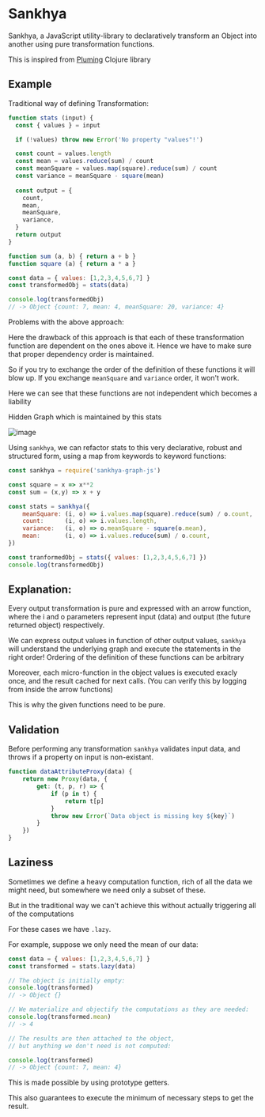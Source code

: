 # Sankhya
Sankhya, a JavaScript utility-library to declaratively transform an Object into another using pure transformation functions.

This is inspired from [Pluming](https://github.com/plumatic/plumbing) Clojure library 

## Example

Traditional way of defining Transformation:

```js
function stats (input) {
  const { values } = input

  if (!values) throw new Error('No property "values"!')

  const count = values.length
  const mean = values.reduce(sum) / count
  const meanSquare = values.map(square).reduce(sum) / count
  const variance = meanSquare - square(mean)
  
  const output = {
    count,
    mean,
    meanSquare,
    variance,
  }
  return output
}

function sum (a, b) { return a + b }
function square (a) { return a * a }

const data = { values: [1,2,3,4,5,6,7] }
const transformedObj = stats(data)

console.log(transformedObj)
// -> Object {count: 7, mean: 4, meanSquare: 20, variance: 4}


```

Problems with the above approach: 

Here the drawback of this approach is that each of these transformation function are dependent on the ones above it.
Hence we have to make sure that proper dependency order is maintained.
 
So if you try to exchange the order of the definition of these functions it will blow up.
If you exchange `meanSquare` and `variance` order, it won't work.
 
Here we can see that these functions are not independent which becomes a liability


Hidden Graph which is maintained by this stats 


![image](https://user-images.githubusercontent.com/42679346/151663228-6b684600-ed42-4386-abc0-6715c9fb87ba.png)


Using `sankhya`, we can refactor stats to this very declarative, robust and structured form, using a map from keywords to keyword functions:

```js 
const sankhya = require('sankhya-graph-js')

const square = x => x**2
const sum = (x,y) => x + y 

const stats = sankhya({
    meanSquare: (i, o) => i.values.map(square).reduce(sum) / o.count,
    count:      (i, o) => i.values.length,
    variance:   (i, o) => o.meanSquare - square(o.mean),
    mean:       (i, o) => i.values.reduce(sum) / o.count,
})

const tranformedObj = stats({ values: [1,2,3,4,5,6,7] })
console.log(transformedObj)

```

## Explanation: 


Every output transformation is pure and expressed with an arrow function, where the i and o parameters represent input (data) and output (the future returned object) respectively.

We can express output values in function of other output values, `sankhya` will understand the underlying graph and execute the statements in the right order!
Ordering of the definition of these functions can be arbitrary 

Moreover, each micro-function in the object values is executed exacly once, and the result cached for next calls.
(You can verify this by logging from inside the arrow functions)

This is why the given functions need to be pure.


## Validation 


Before performing any transformation `sankhya` validates input data, and throws if a property on input is non-existant.

```js
function dataAttributeProxy(data) {
    return new Proxy(data, {
        get: (t, p, r) => {
            if (p in t) {
                return t[p]
            }
            throw new Error(`Data object is missing key ${key}`)
        }
    })
}

 ```

## Laziness 


Sometimes we define a heavy computation function, rich of all the data we might need, but somewhere we need only a subset of these.

But in the traditional way we can't achieve this without actually triggering all of the computations

For these cases we have `.lazy`. 

For example, suppose we only need the mean of our data:

```js 
const data = { values: [1,2,3,4,5,6,7] }
const transformed = stats.lazy(data)

// The object is initially empty:
console.log(transformed)
// -> Object {}

// We materialize and objectify the computations as they are needed:
console.log(transformed.mean)
// -> 4

// The results are then attached to the object,
// but anything we don't need is not computed:

console.log(transformed)
// -> Object {count: 7, mean: 4}

``` 

This is made possible by using prototype getters.

This also guarantees to execute the minimum of necessary steps to get the result.



